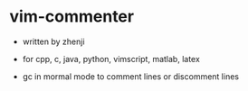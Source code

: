 ﻿# vim-commenter

- written by zhenji

- for cpp, c, java, python, vimscript, matlab, latex

- gc in mormal mode to comment lines or discomment lines
